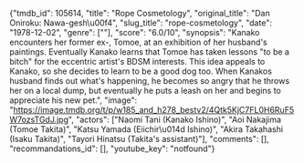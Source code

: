 {"tmdb_id": 105614, "title": "Rope Cosmetology", "original_title": "Dan Oniroku: Nawa-gesh\u00f4", "slug_title": "rope-cosmetology", "date": "1978-12-02", "genre": [""], "score": "6.0/10", "synopsis": "Kanako encounters her former ex-, Tomoe, at an exhibition of her husband's paintings. Eventually Kanako learns that Tomoe has taken lessons \"to be a bitch\" for the eccentric artist's BDSM interests. This idea appeals to Kanako, so she decides to learn to be a good dog too. When Kanakos husband finds out what's happening, he becomes so angry that he throws her on a local dump, but eventually he puts a leash on her and begins to appreciate his new pet.", "image": "https://image.tmdb.org/t/p/w185_and_h278_bestv2/4Qtk5KjC7FL0H6RuF5W7ozsTGdJ.jpg", "actors": ["Naomi Tani (Kanako Ishino)", "Aoi Nakajima (Tomoe Takita)", "Katsu Yamada (Eiichir\u014d Ishino)", "Akira Takahashi (Isaku Takita)", "Tayori Hinatsu (Takita's assistant)"], "comments": [], "recommandations_id": [], "youtube_key": "notfound"}